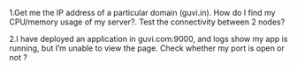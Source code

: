 1.Get me the IP address of a particular domain (guvi.in). 
How do I find my CPU/memory usage of my server?. 
Test the connectivity between 2 nodes?

2.I have deployed an application in guvi.com:9000, and logs show my app is running, but I’m unable to view the page.
Check whether my port is open or not ?
